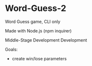 # Word-Guess-2
Word Guess game, CLI only

Made with Node.js (npm inquirer)

Middle-Stage Development Development

Goals:

* create win/lose parameters


